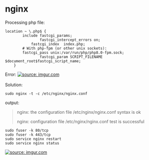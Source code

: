 # nginx

Processing php file:
```
location ~ \.php$ {
		include fastcgi_params;
                fastcgi_intercept_errors on;
	        fastcgi_index  index.php;
		# With php-fpm (or other unix sockets):
		fastcgi_pass unix:/var/run/php/php8.0-fpm.sock;
                fastcgi_param SCRIPT_FILENAME $document_root$fastcgi_script_name;
	}
```

Error:
<a href="https://imgur.com/DeeoTZw"><img src="https://i.imgur.com/DeeoTZw.png" title="source: imgur.com" /></a><br/><br/>
Solution:
```
sudo nginx -t -c /etc/nginx/nginx.conf
```
output:
> nginx: the configuration file /etc/nginx/nginx.conf syntax is ok
>
> nginx: configuration file /etc/nginx/nginx.conf test is successful

```
sudo fuser -k 80/tcp
sudo fuser -k 443/tcp
sudo service nginx restart
sudo service nginx status
```
<a href="https://imgur.com/lvJkgZA"><img src="https://i.imgur.com/lvJkgZA.png" title="source: imgur.com" /></a><br/><br/>
